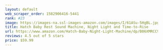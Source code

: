 ```yaml
---
layout: default 
﻿web_scraper_order: 1582906416-5441
rank: #23
image: https://images-na.ssl-images-amazon.com/images/I/61ASu-5HgBL.jpg
title: Hatch Baby Rest Sound Machine, Night Light and Time-to-Rise
url: https://www.amazon.com/Hatch-Baby-Night-Light-Machine/dp/B06XMRCC94/ref=zg_mw_baby-products_23?_encoding=UTF8&psc=1&refRID=H8PZBTHGT35TKAKMD83D
reviews: 4.5 out of 5 stars
price: $59.99 
---
```

